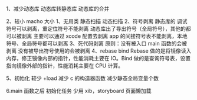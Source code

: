 1、减少动态库
动态库转静态库
动态库的合并

2、较小 macho 大小
1、无用类
静态扫描
动态扫描
2、符号剥离
静态库的 调试符号可以剥离，重定位符号不能剥离
动态库出了导出符号（全局符号），其他的都可以被剥离
主要可以通过 xcode 配置去剥离
app 的间接符号表不能剥离，本地符号、全局符号都可以剥离
3、死代码剥离
原则：没有被入口 main 函数的会被剥离
没有被导出符号使用的会被剥离
4、rebase bind
Rebase 做的是将镜像读入内存，修正镜像内部的指针，性能消耗主要在 IO。Bind 做的是查询符号表，设置指向镜像外部的指针，性能消耗主要在 CPU 计算。

5、初始化
较少 +load
减少 c 的构造器函数
减少静态全局变量个数

6.main 函数之后
初始化任务
少用 xib，storyboard
页面懒加载
